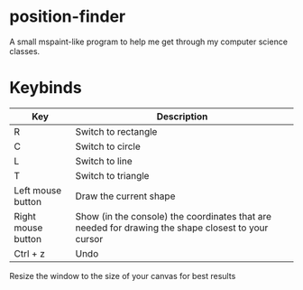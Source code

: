 # position-finder
A small mspaint-like program to help me get through my computer science classes.

# Keybinds

| Key                | Description                                                                                        |
|--------------------|----------------------------------------------------------------------------------------------------|
| R                  | Switch to rectangle                                                                                |
| C                  | Switch to circle                                                                                   |
| L                  | Switch to line                                                                                     |
| T                  | Switch to triangle                                                                                 |
| Left mouse button  | Draw the current shape                                                                             |
| Right mouse button | Show (in the console) the coordinates that are needed for drawing the shape closest to your cursor |
| Ctrl + z           | Undo                                                                                               |


Resize the window to the size of your canvas for best results
